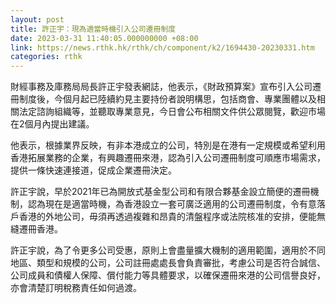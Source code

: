 ```yaml
---
layout: post
title: 許正宇：現為適當時機引入公司遷冊制度
date: 2023-03-31 11:40:05.000000000 +08:00
link: https://news.rthk.hk/rthk/ch/component/k2/1694430-20230331.htm
categories: rthk
---
```


財經事務及庫務局局長許正宇發表網誌，他表示，《財政預算案》宣布引入公司遷冊制度後，今個月起已陸續約見主要持份者說明構思，包括商會、專業團體以及相關法定諮詢組織等，並聽取專業意見，今日會公布相關文件供公眾閱覽，歡迎市場在2個月內提出建議。

他表示，根據業界反映，有非本港成立的公司，特別是在港有一定規模或希望利用香港拓展業務的企業，有興趣遷冊來港，認為引入公司遷冊制度可順應市場需求，提供一條快速連接道，促成企業遷冊決定。

許正宇說，早於2021年已為開放式基金型公司和有限合夥基金設立簡便的遷冊機制，認為現在是適當時機，為香港設立一套可廣泛適用的公司遷冊制度，令有意落戶香港的外地公司，毋須再透過複雜和昂貴的清盤程序或法院核准的安排，便能無縫遷冊香港。

許正宇說，為了令更多公司受惠，原則上會盡量擴大機制的適用範圍，適用於不同地區、類型和規模的公司，公司註冊處處長會負責審批，考慮公司是否符合誠信、公司成員和債權人保障、償付能力等具體要求，以確保遷冊來港的公司信譽良好，亦會清楚訂明稅務責任如何過渡。
